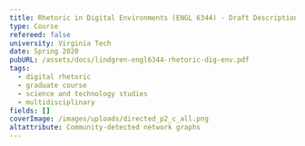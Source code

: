 ```yaml
---
title: Rhetoric in Digital Environments (ENGL 6344) - Draft Description
type: Course
refereed: false
university: Virginia Tech
date: Spring 2020
pubURL: /assets/docs/lindgren-engl6344-rhetoric-dig-env.pdf
tags:
  - digital rhetoric
  - graduate course
  - science and technology studies
  - multidisciplinary
fields: []
coverImage: /images/uploads/directed_p2_c_all.png
altattribute: Community-detected network graphs
---
```


